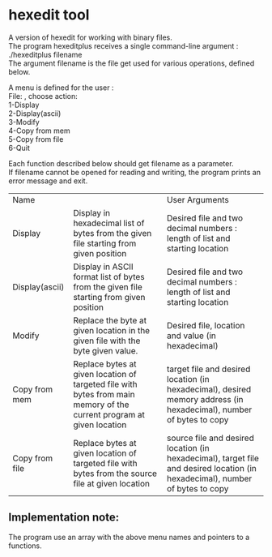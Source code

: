 hexedit tool
============
A version of hexedit for working with binary files.  
The program hexeditplus receives a single command-line argument :  
./hexeditplus filename  
The argument filename is the file get used for various operations, defined below.  
  
A menu is defined for the user :  
File: <file name>, choose action:  
1-Display  
2-Display(ascii)  
3-Modify  
4-Copy from mem  
5-Copy from file  
6-Quit  
  
Each function described below should get filename as a parameter.  
If filename cannot be opened for reading and writing, the program prints an error message and exit.  
  
<table>
<tr>
<td>Name</td>
<td></td>
<td>User Arguments</td>
</tr>
<tr>
<td>Display</td>
<td>Display in hexadecimal list of bytes from the given file starting from given position</td>
<td>Desired file and two decimal numbers : length of list and starting location</td>
</tr>
<tr>
<td>Display(ascii)</td>
<td>Display in ASCII format list of bytes from the given file starting from given position</td>
<td>Desired file and two decimal numbers : length of list and starting location</td>
</tr>
<tr>
<td>Modify</td>
<td>Replace the byte at given location in the given file with the byte given value.</td>
<td>Desired file, location and value (in hexadecimal)</td>
</tr>
<tr>
<td>Copy from mem</td>
<td>Replace bytes at given location of targeted file with bytes from main memory of the current program at given location</td>
<td>target file and desired location (in hexadecimal), desired memory address (in hexadecimal), number of bytes to copy</td>
</tr>
<tr>
<td>Copy from file</td>
<td>Replace bytes at given location of targeted file with bytes from the source file at given location</td>
<td>source file and desired location (in hexadecimal), target file and desired location (in hexadecimal), number of bytes to copy</td>
</tr>
</table>

Implementation note:  
--------------------
The program use an array with the above menu names and pointers to a functions.  
